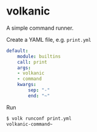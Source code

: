 # volkanic

A simple command runner.


Create a YAML file, e.g. `print.yml`

```yaml
default:
    module: builtins
    call: print
    args:
    - volkanic
    - command
    kwargs:
        sep: "-"
        end: "~"
 ```


Run

```bash
$ volk runconf print.yml
volkanic-command~
```
